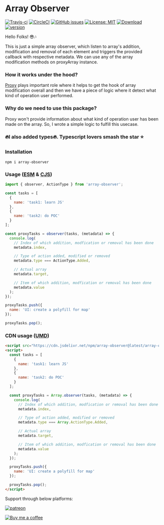 # Array Observer

[![Travis-ci](https://app.travis-ci.com/Haribalajiravi/array-observer.svg?branch=main)](https://app.travis-ci.com/Haribalajiravi/array-observer) [![CircleCI](https://circleci.com/gh/Haribalajiravi/array-observer.svg?style=svg)](https://circleci.com/gh/Haribalajiravi/array-observer) [![GitHub issues](https://img.shields.io/github/issues/Haribalajiravi/array-observer)](https://github.com/Haribalajiravi/array-observer/issues) [![License: MIT](https://img.shields.io/badge/License-MIT-yellow.svg)](https://opensource.org/licenses/MIT) [![Download](https://img.shields.io/npm/dt/array-observer.svg)](https://npmcharts.com/compare/array-observer?minimal=true) [![version](https://img.shields.io/npm/v/array-observer.svg)](https://www.npmjs.com/package/array-observer)

Hello Folks! 😎🎶

This is just a simple array observer, which listen to array's addition, modification and removal of each element and triggers the provided callback with respective metadata. We can use any of the array modification methods on proxyArray instance.

### How it works under the hood?

[Proxy](https://developer.mozilla.org/en-US/docs/Web/JavaScript/Reference/Global_Objects/Proxy) plays important role where it helps to get the hook of array modification overall and then we have a piece of logic where it detect what kind of operation user performed.

### Why do we need to use this package?

Proxy won't provide information about what kind of operation user has been made on the array. So, I wrote a simple logic to fulfill this usecase.

### 🔥I also added types🔥. Typescript lovers smash the star ⭐️

### Installation

```
npm i array-observer
```

### Usage ([ESM](https://datacadamia.com/web/javascript/module/esm) & [CJS](https://datacadamia.com/web/javascript/module/commonjs))

```javascript
import { observer, ActionType } from 'array-observer';

const tasks = [
  {
    name: 'task1: learn JS'
  },
  {
    name: 'task2: do POC'
  }
];

const proxyTasks = observer(tasks, (metadata) => {
  console.log(
    // Index of which addition, modfication or removal has been done
    metadata.index,

    // Type of action added, modified or removed
    metadata.type === ActionType.Added,

    // Actual array
    metadata.target,

    // Item of which addition, modfication or removal has been done
    metadata.value
  );
});

proxyTasks.push({
  name: 'UI: create a polyfill for map'
});

proxyTasks.pop();
```

### CDN usage ([UMD](https://datacadamia.com/web/javascript/module/umd))

```html
<script src="https://cdn.jsdelivr.net/npm/array-observer@latest/array-observer.umd.js"></script>
<script>
  const tasks = [
    {
      name: 'task1: learn JS'
    },
    {
      name: 'task2: do POC'
    }
  ];

  const proxyTasks = Array.observer(tasks, (metadata) => {
    console.log(
      // Index of which addition, modfication or removal has been done
      metadata.index,

      // Type of action added, modified or removed
      metadata.type === Array.ActionType.Added,

      // Actual array
      metadata.target,

      // Item of which addition, modfication or removal has been done
      metadata.value
    );
  });

  proxyTasks.push({
    name: 'UI: create a polyfill for map'
  });

  proxyTasks.pop();
</script>
```

Support through below platforms:

[![patreon](https://img.shields.io/badge/%20-Become%20a%20patreon%3F-%23555555?logo=patreon&style=for-the-badge)](https://www.patreon.com/haribalajiravi)

[![Buy me a coffee](https://cdn.buymeacoffee.com/buttons/default-orange.png)](https://www.buymeacoffee.com/7xcFqmn)
